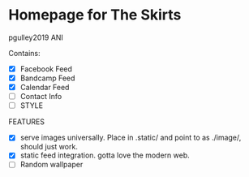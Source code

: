 # Homepage for The Skirts
pgulley2019 ANI

Contains: 
- [X] Facebook Feed
- [x] Bandcamp Feed 
- [X] Calendar Feed
- [ ] Contact Info 
- [ ] STYLE

FEATURES
- [X] serve images universally. Place in .static/ and point to as ./image/, should just work.
- [x] static feed integration. gotta love the modern web. 
- [ ] Random wallpaper
